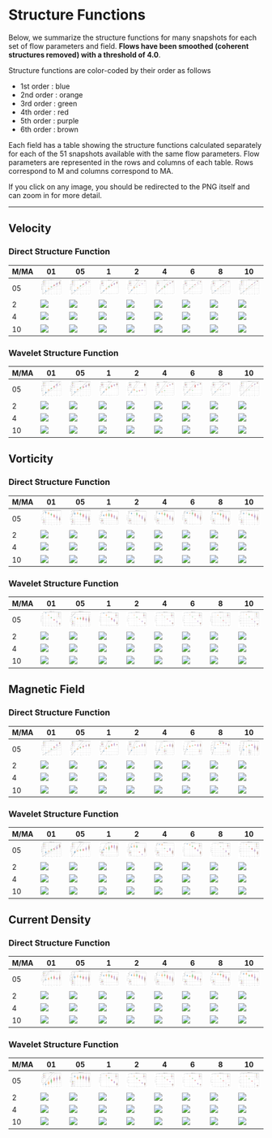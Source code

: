 # Structure Functions

Below, we summarize the structure functions for many snapshots for each set of flow parameters and field.
**Flows have been smoothed (coherent structures removed) with a threshold of 4.0**.

Structure functions are color-coded by their order as follows

  * 1st order : blue
  * 2nd order : orange
  * 3rd order : green
  * 4th order : red
  * 5th order : purple
  * 6th order : brown

Each field has a table showing the structure functions calculated separately for each of the 51 snapshots available with the same flow parameters.
Flow parameters are represented in the rows and columns of each table.
Rows correspond to M and columns correspond to MA.

If you click on any image, you should be redirected to the PNG itself and can zoom in for more detail.

---

## Velocity

### Direct Structure Function

|M/MA| 01 | 05 | 1 | 2 | 4 | 6 | 8 | 10 |
|----|----|----|---|---|---|---|---|----|
| 05 |<img src="M05MA01/w4t-plot-structure-function-ansatz-violin-064_M05MA01_avrg_vel_dsf_denoise-04d00-smooth.png">|<img src="M05MA05/w4t-plot-structure-function-ansatz-violin-064_M05MA05_avrg_vel_dsf_denoise-04d00-smooth.png">|<img src="M05MA1/w4t-plot-structure-function-ansatz-violin-064_M05MA1_avrg_vel_dsf_denoise-04d00-smooth.png">|<img src="M05MA2/w4t-plot-structure-function-ansatz-violin-064_M05MA2_avrg_vel_dsf_denoise-04d00-smooth.png">|<img src="M05MA4/w4t-plot-structure-function-ansatz-violin-064_M05MA4_avrg_vel_dsf_denoise-04d00-smooth.png">|<img src="M05MA6/w4t-plot-structure-function-ansatz-violin-064_M05MA6_avrg_vel_dsf_denoise-04d00-smooth.png">|<img src="M05MA8/w4t-plot-structure-function-ansatz-violin-064_M05MA8_avrg_vel_dsf_denoise-04d00-smooth.png">|<img src="M05MA10/w4t-plot-structure-function-ansatz-violin-064_M05MA10_avrg_vel_dsf_denoise-04d00-smooth.png">|
| 2  |<img src="M2MA01/w4t-plot-structure-function-ansatz-violin-064_M2MA01_avrg_vel_dsf_denoise-04d00-smooth.png">|<img src="M2MA05/w4t-plot-structure-function-ansatz-violin-064_M2MA05_avrg_vel_dsf_denoise-04d00-smooth.png">|<img src="M2MA1/w4t-plot-structure-function-ansatz-violin-064_M2MA1_avrg_vel_dsf_denoise-04d00-smooth.png">|<img src="M2MA2/w4t-plot-structure-function-ansatz-violin-064_M2MA2_avrg_vel_dsf_denoise-04d00-smooth.png">|<img src="M2MA4/w4t-plot-structure-function-ansatz-violin-064_M2MA4_avrg_vel_dsf_denoise-04d00-smooth.png">|<img src="M2MA6/w4t-plot-structure-function-ansatz-violin-064_M2MA6_avrg_vel_dsf_denoise-04d00-smooth.png">|<img src="M2MA8/w4t-plot-structure-function-ansatz-violin-064_M2MA8_avrg_vel_dsf_denoise-04d00-smooth.png">|<img src="M2MA10/w4t-plot-structure-function-ansatz-violin-064_M2MA10_avrg_vel_dsf_denoise-04d00-smooth.png">|
| 4  |<img src="M4MA01/w4t-plot-structure-function-ansatz-violin-064_M4MA01_avrg_vel_dsf_denoise-04d00-smooth.png">|<img src="M4MA05/w4t-plot-structure-function-ansatz-violin-064_M4MA05_avrg_vel_dsf_denoise-04d00-smooth.png">|<img src="M4MA1/w4t-plot-structure-function-ansatz-violin-064_M4MA1_avrg_vel_dsf_denoise-04d00-smooth.png">|<img src="M4MA2/w4t-plot-structure-function-ansatz-violin-064_M4MA2_avrg_vel_dsf_denoise-04d00-smooth.png">|<img src="M4MA4/w4t-plot-structure-function-ansatz-violin-064_M4MA4_avrg_vel_dsf_denoise-04d00-smooth.png">|<img src="M4MA6/w4t-plot-structure-function-ansatz-violin-064_M4MA6_avrg_vel_dsf_denoise-04d00-smooth.png">|<img src="M4MA8/w4t-plot-structure-function-ansatz-violin-064_M4MA8_avrg_vel_dsf_denoise-04d00-smooth.png">|<img src="M4MA10/w4t-plot-structure-function-ansatz-violin-064_M4MA10_avrg_vel_dsf_denoise-04d00-smooth.png">|
| 10 |<img src="M10MA01/w4t-plot-structure-function-ansatz-violin-064_M10MA01_avrg_vel_dsf_denoise-04d00-smooth.png">|<img src="M10MA05/w4t-plot-structure-function-ansatz-violin-064_M10MA05_avrg_vel_dsf_denoise-04d00-smooth.png">|<img src="M10MA1/w4t-plot-structure-function-ansatz-violin-064_M10MA1_avrg_vel_dsf_denoise-04d00-smooth.png">|<img src="M10MA2/w4t-plot-structure-function-ansatz-violin-064_M10MA2_avrg_vel_dsf_denoise-04d00-smooth.png">|<img src="M10MA4/w4t-plot-structure-function-ansatz-violin-064_M10MA4_avrg_vel_dsf_denoise-04d00-smooth.png">|<img src="M10MA6/w4t-plot-structure-function-ansatz-violin-064_M10MA6_avrg_vel_dsf_denoise-04d00-smooth.png">|<img src="M10MA8/w4t-plot-structure-function-ansatz-violin-064_M10MA8_avrg_vel_dsf_denoise-04d00-smooth.png">|<img src="M10MA10/w4t-plot-structure-function-ansatz-violin-064_M10MA10_avrg_vel_dsf_denoise-04d00-smooth.png">|

### Wavelet Structure Function

|M/MA| 01 | 05 | 1 | 2 | 4 | 6 | 8 | 10 |
|----|----|----|---|---|---|---|---|----|
| 05 |<img src="M05MA01/w4t-plot-structure-function-ansatz-violin-064_M05MA01_avrg_vel_wsf_denoise-04d00-smooth.png">|<img src="M05MA05/w4t-plot-structure-function-ansatz-violin-064_M05MA05_avrg_vel_wsf_denoise-04d00-smooth.png">|<img src="M05MA1/w4t-plot-structure-function-ansatz-violin-064_M05MA1_avrg_vel_wsf_denoise-04d00-smooth.png">|<img src="M05MA2/w4t-plot-structure-function-ansatz-violin-064_M05MA2_avrg_vel_wsf_denoise-04d00-smooth.png">|<img src="M05MA4/w4t-plot-structure-function-ansatz-violin-064_M05MA4_avrg_vel_wsf_denoise-04d00-smooth.png">|<img src="M05MA6/w4t-plot-structure-function-ansatz-violin-064_M05MA6_avrg_vel_wsf_denoise-04d00-smooth.png">|<img src="M05MA8/w4t-plot-structure-function-ansatz-violin-064_M05MA8_avrg_vel_wsf_denoise-04d00-smooth.png">|<img src="M05MA10/w4t-plot-structure-function-ansatz-violin-064_M05MA10_avrg_vel_wsf_denoise-04d00-smooth.png">|
| 2  |<img src="M2MA01/w4t-plot-structure-function-ansatz-violin-064_M2MA01_avrg_vel_wsf_denoise-04d00-smooth.png">|<img src="M2MA05/w4t-plot-structure-function-ansatz-violin-064_M2MA05_avrg_vel_wsf_denoise-04d00-smooth.png">|<img src="M2MA1/w4t-plot-structure-function-ansatz-violin-064_M2MA1_avrg_vel_wsf_denoise-04d00-smooth.png">|<img src="M2MA2/w4t-plot-structure-function-ansatz-violin-064_M2MA2_avrg_vel_wsf_denoise-04d00-smooth.png">|<img src="M2MA4/w4t-plot-structure-function-ansatz-violin-064_M2MA4_avrg_vel_wsf_denoise-04d00-smooth.png">|<img src="M2MA6/w4t-plot-structure-function-ansatz-violin-064_M2MA6_avrg_vel_wsf_denoise-04d00-smooth.png">|<img src="M2MA8/w4t-plot-structure-function-ansatz-violin-064_M2MA8_avrg_vel_wsf_denoise-04d00-smooth.png">|<img src="M2MA10/w4t-plot-structure-function-ansatz-violin-064_M2MA10_avrg_vel_wsf_denoise-04d00-smooth.png">|
| 4  |<img src="M4MA01/w4t-plot-structure-function-ansatz-violin-064_M4MA01_avrg_vel_wsf_denoise-04d00-smooth.png">|<img src="M4MA05/w4t-plot-structure-function-ansatz-violin-064_M4MA05_avrg_vel_wsf_denoise-04d00-smooth.png">|<img src="M4MA1/w4t-plot-structure-function-ansatz-violin-064_M4MA1_avrg_vel_wsf_denoise-04d00-smooth.png">|<img src="M4MA2/w4t-plot-structure-function-ansatz-violin-064_M4MA2_avrg_vel_wsf_denoise-04d00-smooth.png">|<img src="M4MA4/w4t-plot-structure-function-ansatz-violin-064_M4MA4_avrg_vel_wsf_denoise-04d00-smooth.png">|<img src="M4MA6/w4t-plot-structure-function-ansatz-violin-064_M4MA6_avrg_vel_wsf_denoise-04d00-smooth.png">|<img src="M4MA8/w4t-plot-structure-function-ansatz-violin-064_M4MA8_avrg_vel_wsf_denoise-04d00-smooth.png">|<img src="M4MA10/w4t-plot-structure-function-ansatz-violin-064_M4MA10_avrg_vel_wsf_denoise-04d00-smooth.png">|
| 10 |<img src="M10MA01/w4t-plot-structure-function-ansatz-violin-064_M10MA01_avrg_vel_wsf_denoise-04d00-smooth.png">|<img src="M10MA05/w4t-plot-structure-function-ansatz-violin-064_M10MA05_avrg_vel_wsf_denoise-04d00-smooth.png">|<img src="M10MA1/w4t-plot-structure-function-ansatz-violin-064_M10MA1_avrg_vel_wsf_denoise-04d00-smooth.png">|<img src="M10MA2/w4t-plot-structure-function-ansatz-violin-064_M10MA2_avrg_vel_wsf_denoise-04d00-smooth.png">|<img src="M10MA4/w4t-plot-structure-function-ansatz-violin-064_M10MA4_avrg_vel_wsf_denoise-04d00-smooth.png">|<img src="M10MA6/w4t-plot-structure-function-ansatz-violin-064_M10MA6_avrg_vel_wsf_denoise-04d00-smooth.png">|<img src="M10MA8/w4t-plot-structure-function-ansatz-violin-064_M10MA8_avrg_vel_wsf_denoise-04d00-smooth.png">|<img src="M10MA10/w4t-plot-structure-function-ansatz-violin-064_M10MA10_avrg_vel_wsf_denoise-04d00-smooth.png">|

## Vorticity

### Direct Structure Function

|M/MA| 01 | 05 | 1 | 2 | 4 | 6 | 8 | 10 |
|----|----|----|---|---|---|---|---|----|
| 05 |<img src="M05MA01/w4t-plot-structure-function-ansatz-violin-064_M05MA01_avrg_vort_dsf_denoise-04d00-smooth.png">|<img src="M05MA05/w4t-plot-structure-function-ansatz-violin-064_M05MA05_avrg_vort_dsf_denoise-04d00-smooth.png">|<img src="M05MA1/w4t-plot-structure-function-ansatz-violin-064_M05MA1_avrg_vort_dsf_denoise-04d00-smooth.png">|<img src="M05MA2/w4t-plot-structure-function-ansatz-violin-064_M05MA2_avrg_vort_dsf_denoise-04d00-smooth.png">|<img src="M05MA4/w4t-plot-structure-function-ansatz-violin-064_M05MA4_avrg_vort_dsf_denoise-04d00-smooth.png">|<img src="M05MA6/w4t-plot-structure-function-ansatz-violin-064_M05MA6_avrg_vort_dsf_denoise-04d00-smooth.png">|<img src="M05MA8/w4t-plot-structure-function-ansatz-violin-064_M05MA8_avrg_vort_dsf_denoise-04d00-smooth.png">|<img src="M05MA10/w4t-plot-structure-function-ansatz-violin-064_M05MA10_avrg_vort_dsf_denoise-04d00-smooth.png">|
| 2  |<img src="M2MA01/w4t-plot-structure-function-ansatz-violin-064_M2MA01_avrg_vort_dsf_denoise-04d00-smooth.png">|<img src="M2MA05/w4t-plot-structure-function-ansatz-violin-064_M2MA05_avrg_vort_dsf_denoise-04d00-smooth.png">|<img src="M2MA1/w4t-plot-structure-function-ansatz-violin-064_M2MA1_avrg_vort_dsf_denoise-04d00-smooth.png">|<img src="M2MA2/w4t-plot-structure-function-ansatz-violin-064_M2MA2_avrg_vort_dsf_denoise-04d00-smooth.png">|<img src="M2MA4/w4t-plot-structure-function-ansatz-violin-064_M2MA4_avrg_vort_dsf_denoise-04d00-smooth.png">|<img src="M2MA6/w4t-plot-structure-function-ansatz-violin-064_M2MA6_avrg_vort_dsf_denoise-04d00-smooth.png">|<img src="M2MA8/w4t-plot-structure-function-ansatz-violin-064_M2MA8_avrg_vort_dsf_denoise-04d00-smooth.png">|<img src="M2MA10/w4t-plot-structure-function-ansatz-violin-064_M2MA10_avrg_vort_dsf_denoise-04d00-smooth.png">|
| 4  |<img src="M4MA01/w4t-plot-structure-function-ansatz-violin-064_M4MA01_avrg_vort_dsf_denoise-04d00-smooth.png">|<img src="M4MA05/w4t-plot-structure-function-ansatz-violin-064_M4MA05_avrg_vort_dsf_denoise-04d00-smooth.png">|<img src="M4MA1/w4t-plot-structure-function-ansatz-violin-064_M4MA1_avrg_vort_dsf_denoise-04d00-smooth.png">|<img src="M4MA2/w4t-plot-structure-function-ansatz-violin-064_M4MA2_avrg_vort_dsf_denoise-04d00-smooth.png">|<img src="M4MA4/w4t-plot-structure-function-ansatz-violin-064_M4MA4_avrg_vort_dsf_denoise-04d00-smooth.png">|<img src="M4MA6/w4t-plot-structure-function-ansatz-violin-064_M4MA6_avrg_vort_dsf_denoise-04d00-smooth.png">|<img src="M4MA8/w4t-plot-structure-function-ansatz-violin-064_M4MA8_avrg_vort_dsf_denoise-04d00-smooth.png">|<img src="M4MA10/w4t-plot-structure-function-ansatz-violin-064_M4MA10_avrg_vort_dsf_denoise-04d00-smooth.png">|
| 10 |<img src="M10MA01/w4t-plot-structure-function-ansatz-violin-064_M10MA01_avrg_vort_dsf_denoise-04d00-smooth.png">|<img src="M10MA05/w4t-plot-structure-function-ansatz-violin-064_M10MA05_avrg_vort_dsf_denoise-04d00-smooth.png">|<img src="M10MA1/w4t-plot-structure-function-ansatz-violin-064_M10MA1_avrg_vort_dsf_denoise-04d00-smooth.png">|<img src="M10MA2/w4t-plot-structure-function-ansatz-violin-064_M10MA2_avrg_vort_dsf_denoise-04d00-smooth.png">|<img src="M10MA4/w4t-plot-structure-function-ansatz-violin-064_M10MA4_avrg_vort_dsf_denoise-04d00-smooth.png">|<img src="M10MA6/w4t-plot-structure-function-ansatz-violin-064_M10MA6_avrg_vort_dsf_denoise-04d00-smooth.png">|<img src="M10MA8/w4t-plot-structure-function-ansatz-violin-064_M10MA8_avrg_vort_dsf_denoise-04d00-smooth.png">|<img src="M10MA10/w4t-plot-structure-function-ansatz-violin-064_M10MA10_avrg_vort_dsf_denoise-04d00-smooth.png">|

### Wavelet Structure Function

|M/MA| 01 | 05 | 1 | 2 | 4 | 6 | 8 | 10 |
|----|----|----|---|---|---|---|---|----|
| 05 |<img src="M05MA01/w4t-plot-structure-function-ansatz-violin-064_M05MA01_avrg_vort_wsf_denoise-04d00-smooth.png">|<img src="M05MA05/w4t-plot-structure-function-ansatz-violin-064_M05MA05_avrg_vort_wsf_denoise-04d00-smooth.png">|<img src="M05MA1/w4t-plot-structure-function-ansatz-violin-064_M05MA1_avrg_vort_wsf_denoise-04d00-smooth.png">|<img src="M05MA2/w4t-plot-structure-function-ansatz-violin-064_M05MA2_avrg_vort_wsf_denoise-04d00-smooth.png">|<img src="M05MA4/w4t-plot-structure-function-ansatz-violin-064_M05MA4_avrg_vort_wsf_denoise-04d00-smooth.png">|<img src="M05MA6/w4t-plot-structure-function-ansatz-violin-064_M05MA6_avrg_vort_wsf_denoise-04d00-smooth.png">|<img src="M05MA8/w4t-plot-structure-function-ansatz-violin-064_M05MA8_avrg_vort_wsf_denoise-04d00-smooth.png">|<img src="M05MA10/w4t-plot-structure-function-ansatz-violin-064_M05MA10_avrg_vort_wsf_denoise-04d00-smooth.png">|
| 2  |<img src="M2MA01/w4t-plot-structure-function-ansatz-violin-064_M2MA01_avrg_vort_wsf_denoise-04d00-smooth.png">|<img src="M2MA05/w4t-plot-structure-function-ansatz-violin-064_M2MA05_avrg_vort_wsf_denoise-04d00-smooth.png">|<img src="M2MA1/w4t-plot-structure-function-ansatz-violin-064_M2MA1_avrg_vort_wsf_denoise-04d00-smooth.png">|<img src="M2MA2/w4t-plot-structure-function-ansatz-violin-064_M2MA2_avrg_vort_wsf_denoise-04d00-smooth.png">|<img src="M2MA4/w4t-plot-structure-function-ansatz-violin-064_M2MA4_avrg_vort_wsf_denoise-04d00-smooth.png">|<img src="M2MA6/w4t-plot-structure-function-ansatz-violin-064_M2MA6_avrg_vort_wsf_denoise-04d00-smooth.png">|<img src="M2MA8/w4t-plot-structure-function-ansatz-violin-064_M2MA8_avrg_vort_wsf_denoise-04d00-smooth.png">|<img src="M2MA10/w4t-plot-structure-function-ansatz-violin-064_M2MA10_avrg_vort_wsf_denoise-04d00-smooth.png">|
| 4  |<img src="M4MA01/w4t-plot-structure-function-ansatz-violin-064_M4MA01_avrg_vort_wsf_denoise-04d00-smooth.png">|<img src="M4MA05/w4t-plot-structure-function-ansatz-violin-064_M4MA05_avrg_vort_wsf_denoise-04d00-smooth.png">|<img src="M4MA1/w4t-plot-structure-function-ansatz-violin-064_M4MA1_avrg_vort_wsf_denoise-04d00-smooth.png">|<img src="M4MA2/w4t-plot-structure-function-ansatz-violin-064_M4MA2_avrg_vort_wsf_denoise-04d00-smooth.png">|<img src="M4MA4/w4t-plot-structure-function-ansatz-violin-064_M4MA4_avrg_vort_wsf_denoise-04d00-smooth.png">|<img src="M4MA6/w4t-plot-structure-function-ansatz-violin-064_M4MA6_avrg_vort_wsf_denoise-04d00-smooth.png">|<img src="M4MA8/w4t-plot-structure-function-ansatz-violin-064_M4MA8_avrg_vort_wsf_denoise-04d00-smooth.png">|<img src="M4MA10/w4t-plot-structure-function-ansatz-violin-064_M4MA10_avrg_vort_wsf_denoise-04d00-smooth.png">|
| 10 |<img src="M10MA01/w4t-plot-structure-function-ansatz-violin-064_M10MA01_avrg_vort_wsf_denoise-04d00-smooth.png">|<img src="M10MA05/w4t-plot-structure-function-ansatz-violin-064_M10MA05_avrg_vort_wsf_denoise-04d00-smooth.png">|<img src="M10MA1/w4t-plot-structure-function-ansatz-violin-064_M10MA1_avrg_vort_wsf_denoise-04d00-smooth.png">|<img src="M10MA2/w4t-plot-structure-function-ansatz-violin-064_M10MA2_avrg_vort_wsf_denoise-04d00-smooth.png">|<img src="M10MA4/w4t-plot-structure-function-ansatz-violin-064_M10MA4_avrg_vort_wsf_denoise-04d00-smooth.png">|<img src="M10MA6/w4t-plot-structure-function-ansatz-violin-064_M10MA6_avrg_vort_wsf_denoise-04d00-smooth.png">|<img src="M10MA8/w4t-plot-structure-function-ansatz-violin-064_M10MA8_avrg_vort_wsf_denoise-04d00-smooth.png">|<img src="M10MA10/w4t-plot-structure-function-ansatz-violin-064_M10MA10_avrg_vort_wsf_denoise-04d00-smooth.png">|

## Magnetic Field

### Direct Structure Function

|M/MA| 01 | 05 | 1 | 2 | 4 | 6 | 8 | 10 |
|----|----|----|---|---|---|---|---|----|
| 05 |<img src="M05MA01/w4t-plot-structure-function-ansatz-violin-064_M05MA01_avrg_mag_dsf_denoise-04d00-smooth.png">|<img src="M05MA05/w4t-plot-structure-function-ansatz-violin-064_M05MA05_avrg_mag_dsf_denoise-04d00-smooth.png">|<img src="M05MA1/w4t-plot-structure-function-ansatz-violin-064_M05MA1_avrg_mag_dsf_denoise-04d00-smooth.png">|<img src="M05MA2/w4t-plot-structure-function-ansatz-violin-064_M05MA2_avrg_mag_dsf_denoise-04d00-smooth.png">|<img src="M05MA4/w4t-plot-structure-function-ansatz-violin-064_M05MA4_avrg_mag_dsf_denoise-04d00-smooth.png">|<img src="M05MA6/w4t-plot-structure-function-ansatz-violin-064_M05MA6_avrg_mag_dsf_denoise-04d00-smooth.png">|<img src="M05MA8/w4t-plot-structure-function-ansatz-violin-064_M05MA8_avrg_mag_dsf_denoise-04d00-smooth.png">|<img src="M05MA10/w4t-plot-structure-function-ansatz-violin-064_M05MA10_avrg_mag_dsf_denoise-04d00-smooth.png">|
| 2  |<img src="M2MA01/w4t-plot-structure-function-ansatz-violin-064_M2MA01_avrg_mag_dsf_denoise-04d00-smooth.png">|<img src="M2MA05/w4t-plot-structure-function-ansatz-violin-064_M2MA05_avrg_mag_dsf_denoise-04d00-smooth.png">|<img src="M2MA1/w4t-plot-structure-function-ansatz-violin-064_M2MA1_avrg_mag_dsf_denoise-04d00-smooth.png">|<img src="M2MA2/w4t-plot-structure-function-ansatz-violin-064_M2MA2_avrg_mag_dsf_denoise-04d00-smooth.png">|<img src="M2MA4/w4t-plot-structure-function-ansatz-violin-064_M2MA4_avrg_mag_dsf_denoise-04d00-smooth.png">|<img src="M2MA6/w4t-plot-structure-function-ansatz-violin-064_M2MA6_avrg_mag_dsf_denoise-04d00-smooth.png">|<img src="M2MA8/w4t-plot-structure-function-ansatz-violin-064_M2MA8_avrg_mag_dsf_denoise-04d00-smooth.png">|<img src="M2MA10/w4t-plot-structure-function-ansatz-violin-064_M2MA10_avrg_mag_dsf_denoise-04d00-smooth.png">|
| 4  |<img src="M4MA01/w4t-plot-structure-function-ansatz-violin-064_M4MA01_avrg_mag_dsf_denoise-04d00-smooth.png">|<img src="M4MA05/w4t-plot-structure-function-ansatz-violin-064_M4MA05_avrg_mag_dsf_denoise-04d00-smooth.png">|<img src="M4MA1/w4t-plot-structure-function-ansatz-violin-064_M4MA1_avrg_mag_dsf_denoise-04d00-smooth.png">|<img src="M4MA2/w4t-plot-structure-function-ansatz-violin-064_M4MA2_avrg_mag_dsf_denoise-04d00-smooth.png">|<img src="M4MA4/w4t-plot-structure-function-ansatz-violin-064_M4MA4_avrg_mag_dsf_denoise-04d00-smooth.png">|<img src="M4MA6/w4t-plot-structure-function-ansatz-violin-064_M4MA6_avrg_mag_dsf_denoise-04d00-smooth.png">|<img src="M4MA8/w4t-plot-structure-function-ansatz-violin-064_M4MA8_avrg_mag_dsf_denoise-04d00-smooth.png">|<img src="M4MA10/w4t-plot-structure-function-ansatz-violin-064_M4MA10_avrg_mag_dsf_denoise-04d00-smooth.png">|
| 10 |<img src="M10MA01/w4t-plot-structure-function-ansatz-violin-064_M10MA01_avrg_mag_dsf_denoise-04d00-smooth.png">|<img src="M10MA05/w4t-plot-structure-function-ansatz-violin-064_M10MA05_avrg_mag_dsf_denoise-04d00-smooth.png">|<img src="M10MA1/w4t-plot-structure-function-ansatz-violin-064_M10MA1_avrg_mag_dsf_denoise-04d00-smooth.png">|<img src="M10MA2/w4t-plot-structure-function-ansatz-violin-064_M10MA2_avrg_mag_dsf_denoise-04d00-smooth.png">|<img src="M10MA4/w4t-plot-structure-function-ansatz-violin-064_M10MA4_avrg_mag_dsf_denoise-04d00-smooth.png">|<img src="M10MA6/w4t-plot-structure-function-ansatz-violin-064_M10MA6_avrg_mag_dsf_denoise-04d00-smooth.png">|<img src="M10MA8/w4t-plot-structure-function-ansatz-violin-064_M10MA8_avrg_mag_dsf_denoise-04d00-smooth.png">|<img src="M10MA10/w4t-plot-structure-function-ansatz-violin-064_M10MA10_avrg_mag_dsf_denoise-04d00-smooth.png">|

### Wavelet Structure Function

|M/MA| 01 | 05 | 1 | 2 | 4 | 6 | 8 | 10 |
|----|----|----|---|---|---|---|---|----|
| 05 |<img src="M05MA01/w4t-plot-structure-function-ansatz-violin-064_M05MA01_avrg_mag_wsf_denoise-04d00-smooth.png">|<img src="M05MA05/w4t-plot-structure-function-ansatz-violin-064_M05MA05_avrg_mag_wsf_denoise-04d00-smooth.png">|<img src="M05MA1/w4t-plot-structure-function-ansatz-violin-064_M05MA1_avrg_mag_wsf_denoise-04d00-smooth.png">|<img src="M05MA2/w4t-plot-structure-function-ansatz-violin-064_M05MA2_avrg_mag_wsf_denoise-04d00-smooth.png">|<img src="M05MA4/w4t-plot-structure-function-ansatz-violin-064_M05MA4_avrg_mag_wsf_denoise-04d00-smooth.png">|<img src="M05MA6/w4t-plot-structure-function-ansatz-violin-064_M05MA6_avrg_mag_wsf_denoise-04d00-smooth.png">|<img src="M05MA8/w4t-plot-structure-function-ansatz-violin-064_M05MA8_avrg_mag_wsf_denoise-04d00-smooth.png">|<img src="M05MA10/w4t-plot-structure-function-ansatz-violin-064_M05MA10_avrg_mag_wsf_denoise-04d00-smooth.png">|
| 2  |<img src="M2MA01/w4t-plot-structure-function-ansatz-violin-064_M2MA01_avrg_mag_wsf_denoise-04d00-smooth.png">|<img src="M2MA05/w4t-plot-structure-function-ansatz-violin-064_M2MA05_avrg_mag_wsf_denoise-04d00-smooth.png">|<img src="M2MA1/w4t-plot-structure-function-ansatz-violin-064_M2MA1_avrg_mag_wsf_denoise-04d00-smooth.png">|<img src="M2MA2/w4t-plot-structure-function-ansatz-violin-064_M2MA2_avrg_mag_wsf_denoise-04d00-smooth.png">|<img src="M2MA4/w4t-plot-structure-function-ansatz-violin-064_M2MA4_avrg_mag_wsf_denoise-04d00-smooth.png">|<img src="M2MA6/w4t-plot-structure-function-ansatz-violin-064_M2MA6_avrg_mag_wsf_denoise-04d00-smooth.png">|<img src="M2MA8/w4t-plot-structure-function-ansatz-violin-064_M2MA8_avrg_mag_wsf_denoise-04d00-smooth.png">|<img src="M2MA10/w4t-plot-structure-function-ansatz-violin-064_M2MA10_avrg_mag_wsf_denoise-04d00-smooth.png">|
| 4  |<img src="M4MA01/w4t-plot-structure-function-ansatz-violin-064_M4MA01_avrg_mag_wsf_denoise-04d00-smooth.png">|<img src="M4MA05/w4t-plot-structure-function-ansatz-violin-064_M4MA05_avrg_mag_wsf_denoise-04d00-smooth.png">|<img src="M4MA1/w4t-plot-structure-function-ansatz-violin-064_M4MA1_avrg_mag_wsf_denoise-04d00-smooth.png">|<img src="M4MA2/w4t-plot-structure-function-ansatz-violin-064_M4MA2_avrg_mag_wsf_denoise-04d00-smooth.png">|<img src="M4MA4/w4t-plot-structure-function-ansatz-violin-064_M4MA4_avrg_mag_wsf_denoise-04d00-smooth.png">|<img src="M4MA6/w4t-plot-structure-function-ansatz-violin-064_M4MA6_avrg_mag_wsf_denoise-04d00-smooth.png">|<img src="M4MA8/w4t-plot-structure-function-ansatz-violin-064_M4MA8_avrg_mag_wsf_denoise-04d00-smooth.png">|<img src="M4MA10/w4t-plot-structure-function-ansatz-violin-064_M4MA10_avrg_mag_wsf_denoise-04d00-smooth.png">|
| 10 |<img src="M10MA01/w4t-plot-structure-function-ansatz-violin-064_M10MA01_avrg_mag_wsf_denoise-04d00-smooth.png">|<img src="M10MA05/w4t-plot-structure-function-ansatz-violin-064_M10MA05_avrg_mag_wsf_denoise-04d00-smooth.png">|<img src="M10MA1/w4t-plot-structure-function-ansatz-violin-064_M10MA1_avrg_mag_wsf_denoise-04d00-smooth.png">|<img src="M10MA2/w4t-plot-structure-function-ansatz-violin-064_M10MA2_avrg_mag_wsf_denoise-04d00-smooth.png">|<img src="M10MA4/w4t-plot-structure-function-ansatz-violin-064_M10MA4_avrg_mag_wsf_denoise-04d00-smooth.png">|<img src="M10MA6/w4t-plot-structure-function-ansatz-violin-064_M10MA6_avrg_mag_wsf_denoise-04d00-smooth.png">|<img src="M10MA8/w4t-plot-structure-function-ansatz-violin-064_M10MA8_avrg_mag_wsf_denoise-04d00-smooth.png">|<img src="M10MA10/w4t-plot-structure-function-ansatz-violin-064_M10MA10_avrg_mag_wsf_denoise-04d00-smooth.png">|

## Current Density

### Direct Structure Function

|M/MA| 01 | 05 | 1 | 2 | 4 | 6 | 8 | 10 |
|----|----|----|---|---|---|---|---|----|
| 05 |<img src="M05MA01/w4t-plot-structure-function-ansatz-violin-064_M05MA01_avrg_curr_dsf_denoise-04d00-smooth.png">|<img src="M05MA05/w4t-plot-structure-function-ansatz-violin-064_M05MA05_avrg_curr_dsf_denoise-04d00-smooth.png">|<img src="M05MA1/w4t-plot-structure-function-ansatz-violin-064_M05MA1_avrg_curr_dsf_denoise-04d00-smooth.png">|<img src="M05MA2/w4t-plot-structure-function-ansatz-violin-064_M05MA2_avrg_curr_dsf_denoise-04d00-smooth.png">|<img src="M05MA4/w4t-plot-structure-function-ansatz-violin-064_M05MA4_avrg_curr_dsf_denoise-04d00-smooth.png">|<img src="M05MA6/w4t-plot-structure-function-ansatz-violin-064_M05MA6_avrg_curr_dsf_denoise-04d00-smooth.png">|<img src="M05MA8/w4t-plot-structure-function-ansatz-violin-064_M05MA8_avrg_curr_dsf_denoise-04d00-smooth.png">|<img src="M05MA10/w4t-plot-structure-function-ansatz-violin-064_M05MA10_avrg_curr_dsf_denoise-04d00-smooth.png">|
| 2  |<img src="M2MA01/w4t-plot-structure-function-ansatz-violin-064_M2MA01_avrg_curr_dsf_denoise-04d00-smooth.png">|<img src="M2MA05/w4t-plot-structure-function-ansatz-violin-064_M2MA05_avrg_curr_dsf_denoise-04d00-smooth.png">|<img src="M2MA1/w4t-plot-structure-function-ansatz-violin-064_M2MA1_avrg_curr_dsf_denoise-04d00-smooth.png">|<img src="M2MA2/w4t-plot-structure-function-ansatz-violin-064_M2MA2_avrg_curr_dsf_denoise-04d00-smooth.png">|<img src="M2MA4/w4t-plot-structure-function-ansatz-violin-064_M2MA4_avrg_curr_dsf_denoise-04d00-smooth.png">|<img src="M2MA6/w4t-plot-structure-function-ansatz-violin-064_M2MA6_avrg_curr_dsf_denoise-04d00-smooth.png">|<img src="M2MA8/w4t-plot-structure-function-ansatz-violin-064_M2MA8_avrg_curr_dsf_denoise-04d00-smooth.png">|<img src="M2MA10/w4t-plot-structure-function-ansatz-violin-064_M2MA10_avrg_curr_dsf_denoise-04d00-smooth.png">|
| 4  |<img src="M4MA01/w4t-plot-structure-function-ansatz-violin-064_M4MA01_avrg_curr_dsf_denoise-04d00-smooth.png">|<img src="M4MA05/w4t-plot-structure-function-ansatz-violin-064_M4MA05_avrg_curr_dsf_denoise-04d00-smooth.png">|<img src="M4MA1/w4t-plot-structure-function-ansatz-violin-064_M4MA1_avrg_curr_dsf_denoise-04d00-smooth.png">|<img src="M4MA2/w4t-plot-structure-function-ansatz-violin-064_M4MA2_avrg_curr_dsf_denoise-04d00-smooth.png">|<img src="M4MA4/w4t-plot-structure-function-ansatz-violin-064_M4MA4_avrg_curr_dsf_denoise-04d00-smooth.png">|<img src="M4MA6/w4t-plot-structure-function-ansatz-violin-064_M4MA6_avrg_curr_dsf_denoise-04d00-smooth.png">|<img src="M4MA8/w4t-plot-structure-function-ansatz-violin-064_M4MA8_avrg_curr_dsf_denoise-04d00-smooth.png">|<img src="M4MA10/w4t-plot-structure-function-ansatz-violin-064_M4MA10_avrg_curr_dsf_denoise-04d00-smooth.png">|
| 10 |<img src="M10MA01/w4t-plot-structure-function-ansatz-violin-064_M10MA01_avrg_curr_dsf_denoise-04d00-smooth.png">|<img src="M10MA05/w4t-plot-structure-function-ansatz-violin-064_M10MA05_avrg_curr_dsf_denoise-04d00-smooth.png">|<img src="M10MA1/w4t-plot-structure-function-ansatz-violin-064_M10MA1_avrg_curr_dsf_denoise-04d00-smooth.png">|<img src="M10MA2/w4t-plot-structure-function-ansatz-violin-064_M10MA2_avrg_curr_dsf_denoise-04d00-smooth.png">|<img src="M10MA4/w4t-plot-structure-function-ansatz-violin-064_M10MA4_avrg_curr_dsf_denoise-04d00-smooth.png">|<img src="M10MA6/w4t-plot-structure-function-ansatz-violin-064_M10MA6_avrg_curr_dsf_denoise-04d00-smooth.png">|<img src="M10MA8/w4t-plot-structure-function-ansatz-violin-064_M10MA8_avrg_curr_dsf_denoise-04d00-smooth.png">|<img src="M10MA10/w4t-plot-structure-function-ansatz-violin-064_M10MA10_avrg_curr_dsf_denoise-04d00-smooth.png">|

### Wavelet Structure Function

|M/MA| 01 | 05 | 1 | 2 | 4 | 6 | 8 | 10 |
|----|----|----|---|---|---|---|---|----|
| 05 |<img src="M05MA01/w4t-plot-structure-function-ansatz-violin-064_M05MA01_avrg_curr_wsf_denoise-04d00-smooth.png">|<img src="M05MA05/w4t-plot-structure-function-ansatz-violin-064_M05MA05_avrg_curr_wsf_denoise-04d00-smooth.png">|<img src="M05MA1/w4t-plot-structure-function-ansatz-violin-064_M05MA1_avrg_curr_wsf_denoise-04d00-smooth.png">|<img src="M05MA2/w4t-plot-structure-function-ansatz-violin-064_M05MA2_avrg_curr_wsf_denoise-04d00-smooth.png">|<img src="M05MA4/w4t-plot-structure-function-ansatz-violin-064_M05MA4_avrg_curr_wsf_denoise-04d00-smooth.png">|<img src="M05MA6/w4t-plot-structure-function-ansatz-violin-064_M05MA6_avrg_curr_wsf_denoise-04d00-smooth.png">|<img src="M05MA8/w4t-plot-structure-function-ansatz-violin-064_M05MA8_avrg_curr_wsf_denoise-04d00-smooth.png">|<img src="M05MA10/w4t-plot-structure-function-ansatz-violin-064_M05MA10_avrg_curr_wsf_denoise-04d00-smooth.png">|
| 2  |<img src="M2MA01/w4t-plot-structure-function-ansatz-violin-064_M2MA01_avrg_curr_wsf_denoise-04d00-smooth.png">|<img src="M2MA05/w4t-plot-structure-function-ansatz-violin-064_M2MA05_avrg_curr_wsf_denoise-04d00-smooth.png">|<img src="M2MA1/w4t-plot-structure-function-ansatz-violin-064_M2MA1_avrg_curr_wsf_denoise-04d00-smooth.png">|<img src="M2MA2/w4t-plot-structure-function-ansatz-violin-064_M2MA2_avrg_curr_wsf_denoise-04d00-smooth.png">|<img src="M2MA4/w4t-plot-structure-function-ansatz-violin-064_M2MA4_avrg_curr_wsf_denoise-04d00-smooth.png">|<img src="M2MA6/w4t-plot-structure-function-ansatz-violin-064_M2MA6_avrg_curr_wsf_denoise-04d00-smooth.png">|<img src="M2MA8/w4t-plot-structure-function-ansatz-violin-064_M2MA8_avrg_curr_wsf_denoise-04d00-smooth.png">|<img src="M2MA10/w4t-plot-structure-function-ansatz-violin-064_M2MA10_avrg_curr_wsf_denoise-04d00-smooth.png">|
| 4  |<img src="M4MA01/w4t-plot-structure-function-ansatz-violin-064_M4MA01_avrg_curr_wsf_denoise-04d00-smooth.png">|<img src="M4MA05/w4t-plot-structure-function-ansatz-violin-064_M4MA05_avrg_curr_wsf_denoise-04d00-smooth.png">|<img src="M4MA1/w4t-plot-structure-function-ansatz-violin-064_M4MA1_avrg_curr_wsf_denoise-04d00-smooth.png">|<img src="M4MA2/w4t-plot-structure-function-ansatz-violin-064_M4MA2_avrg_curr_wsf_denoise-04d00-smooth.png">|<img src="M4MA4/w4t-plot-structure-function-ansatz-violin-064_M4MA4_avrg_curr_wsf_denoise-04d00-smooth.png">|<img src="M4MA6/w4t-plot-structure-function-ansatz-violin-064_M4MA6_avrg_curr_wsf_denoise-04d00-smooth.png">|<img src="M4MA8/w4t-plot-structure-function-ansatz-violin-064_M4MA8_avrg_curr_wsf_denoise-04d00-smooth.png">|<img src="M4MA10/w4t-plot-structure-function-ansatz-violin-064_M4MA10_avrg_curr_wsf_denoise-04d00-smooth.png">|
| 10 |<img src="M10MA01/w4t-plot-structure-function-ansatz-violin-064_M10MA01_avrg_curr_wsf_denoise-04d00-smooth.png">|<img src="M10MA05/w4t-plot-structure-function-ansatz-violin-064_M10MA05_avrg_curr_wsf_denoise-04d00-smooth.png">|<img src="M10MA1/w4t-plot-structure-function-ansatz-violin-064_M10MA1_avrg_curr_wsf_denoise-04d00-smooth.png">|<img src="M10MA2/w4t-plot-structure-function-ansatz-violin-064_M10MA2_avrg_curr_wsf_denoise-04d00-smooth.png">|<img src="M10MA4/w4t-plot-structure-function-ansatz-violin-064_M10MA4_avrg_curr_wsf_denoise-04d00-smooth.png">|<img src="M10MA6/w4t-plot-structure-function-ansatz-violin-064_M10MA6_avrg_curr_wsf_denoise-04d00-smooth.png">|<img src="M10MA8/w4t-plot-structure-function-ansatz-violin-064_M10MA8_avrg_curr_wsf_denoise-04d00-smooth.png">|<img src="M10MA10/w4t-plot-structure-function-ansatz-violin-064_M10MA10_avrg_curr_wsf_denoise-04d00-smooth.png">|
